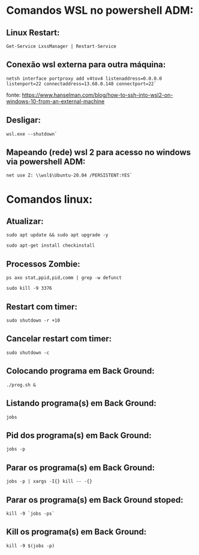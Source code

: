 # Comandos WSL no powershell ADM:

## Linux Restart:
```
Get-Service LxssManager | Restart-Service
```

## Conexão wsl externa para outra máquina:

```
netsh interface portproxy add v4tov4 listenaddress=0.0.0.0 listenport=22 connectaddress=13.68.0.148 connectport=22`
```

fonte: https://www.hanselman.com/blog/how-to-ssh-into-wsl2-on-windows-10-from-an-external-machine

## Desligar:

```
wsl.exe --shutdown`
```

## Mapeando (rede) wsl 2 para acesso no windows via powershell ADM:

```
net use Z: \\wsl$\Ubuntu-20.04 /PERSISTENT:YES`
```

# Comandos linux:

## Atualizar:

```
sudo apt update && sudo apt upgrade -y
```
```
sudo apt-get install checkinstall
```

## Processos Zombie:
```
ps axo stat,ppid,pid,comm | grep -w defunct
```
```
sudo kill -9 3376
```

## Restart com timer:
```
sudo shutdown -r +10
```

## Cancelar restart com timer:

``` 
sudo shutdown -c
```

## Colocando programa em Back Ground:

``` 
./prog.sh &
```


## Listando programa(s) em Back Ground:

``` 
jobs
```
## Pid dos programa(s) em Back Ground:

``` 
jobs -p
```
## Parar os programa(s) em Back Ground:

``` 
jobs -p | xargs -I{} kill -- -{}
```
## Parar os programa(s) em Back Ground stoped:

``` 
kill -9 `jobs -ps`
```
## Kill os programa(s) em Back Ground:
```
kill -9 $(jobs -p)
```
